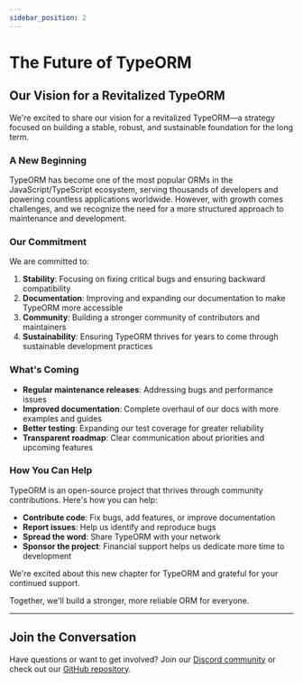 ```yaml
---
sidebar_position: 2
---
```


# The Future of TypeORM

## Our Vision for a Revitalized TypeORM

We're excited to share our vision for a revitalized TypeORM—a strategy focused on building a stable, robust, and sustainable foundation for the long term.

### A New Beginning

TypeORM has become one of the most popular ORMs in the JavaScript/TypeScript ecosystem, serving thousands of developers and powering countless applications worldwide. However, with growth comes challenges, and we recognize the need for a more structured approach to maintenance and development.

### Our Commitment

We are committed to:

1. **Stability**: Focusing on fixing critical bugs and ensuring backward compatibility
2. **Documentation**: Improving and expanding our documentation to make TypeORM more accessible
3. **Community**: Building a stronger community of contributors and maintainers
4. **Sustainability**: Ensuring TypeORM thrives for years to come through sustainable development practices

### What's Coming

- **Regular maintenance releases**: Addressing bugs and performance issues
- **Improved documentation**: Complete overhaul of our docs with more examples and guides
- **Better testing**: Expanding our test coverage for greater reliability
- **Transparent roadmap**: Clear communication about priorities and upcoming features

### How You Can Help

TypeORM is an open-source project that thrives through community contributions. Here's how you can help:

- **Contribute code**: Fix bugs, add features, or improve documentation
- **Report issues**: Help us identify and reproduce bugs
- **Spread the word**: Share TypeORM with your network
- **Sponsor the project**: Financial support helps us dedicate more time to development

We're excited about this new chapter for TypeORM and grateful for your continued support.

Together, we'll build a stronger, more reliable ORM for everyone.

---

## Join the Conversation

Have questions or want to get involved? Join our [Discord community](https://discord.gg/query-runners) or check out our [GitHub repository](https://github.com/typeorm/typeorm).
